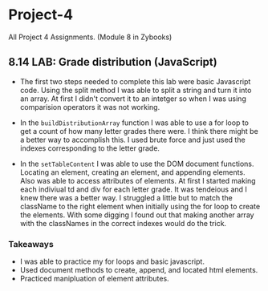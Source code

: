 # Project-4
 All Project 4 Assignments. (Module 8 in Zybooks)

## 8.14 LAB: Grade distribution (JavaScript)
- The first two steps needed to complete this lab were basic Javascript code. Using the split method I was able to split a string and turn it into an array. At first I didn't convert it to an intetger so when I was using comparision operators it was not working. 

- In the `buildDistributionArray` function I was able to use a for loop to get a count of how many letter grades there were. I think there might be a better way to accomplish this. I used brute force and just used the indexes corresponding to the letter grade. 

- In the `setTableContent` I was able to use the DOM document functions. Locating an element, creating an element, and appending elements. Also was able to access attributes of elements. At first I started making each indiviual td and div for each letter grade. It was tendeious and I knew there was a better way. I struggled a little but to match the className to the right element when initially using the for loop to create the elements. With some digging I found out that making another array with the classNames in the correct indexes would do the trick. 

### Takeaways
- I was able to practice my for loops and basic javascript. 
- Used document methods to create, append, and located html elements. 
- Practiced manipluation of element attributes.
